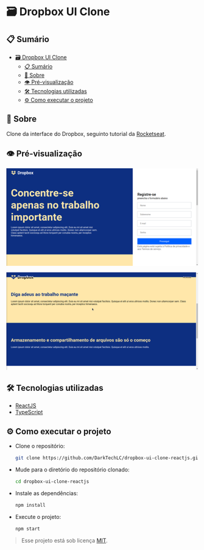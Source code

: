 # 🗃 Dropbox UI Clone

## 📋 Sumário

- [🗃 Dropbox UI Clone](#-dropbox-ui-clone)
  - [📋 Sumário](#-sumário)
  - [📖 Sobre](#-sobre)
  - [👁 Pré-visualização](#-pré-visualização)
  - [🛠 Tecnologias utilizadas](#-tecnologias-utilizadas)
  - [⚙ Como executar o projeto](#-como-executar-o-projeto)

## 📖 Sobre

Clone da interface do Dropbox, seguinto tutorial da [Rocketseat](https://rocketseat.com.br).

## 👁 Pré-visualização

<p align="center">
  <img src="./.github/assets/preview1.png" alt="Dropbox Clone">
</p>

<p align="center">
  <img src="./.github/assets/preview2.png" alt="Dropbox Clone">
</p>

## 🛠 Tecnologias utilizadas

- [ReactJS](https://reactjs.org/)
- [TypeScript](https://www.typescriptlang.org/)

## ⚙ Como executar o projeto

- Clone o repositório:

  ```sh
  git clone https://github.com/DarkTechLC/dropbox-ui-clone-reactjs.git
  ```

- Mude para o diretório do repositório clonado:

  ```sh
  cd dropbox-ui-clone-reactjs
  ```

- Instale as dependências:

  ```sh
  npm install
  ```

- Execute o projeto:

  ```sh
  npm start
  ```

> Esse projeto está sob licença [MIT](LICENSE).
